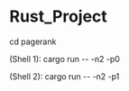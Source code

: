 # Rust_Project
 
 cd pagerank
  
(Shell 1):  cargo run -- -n2 -p0
  
(Shell 2):  cargo run -- -n2 -p1

